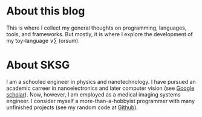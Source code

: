 # About this blog

This is where I collect my general thoughts on programming, languages, tools, and frameworks. But mostly, it is where I explore the development of my toy-language ∨∑ (orsum).

# About SKSG

I am a schooled engineer in physics and nanotechnology. I have pursued an academic carreer in nanoelectronics and later computer vision (see [Google scholar](https://scholar.google.dk/citations?hl=da&pli=1&user=MUqqiF8AAAAJ)). Now, however, I am employed as a medical imaging systems engineer. I consider myself a more-than-a-hobbyist programmer with many unfinished projects (see my random code at [Github](https://github.com/sksg)).
